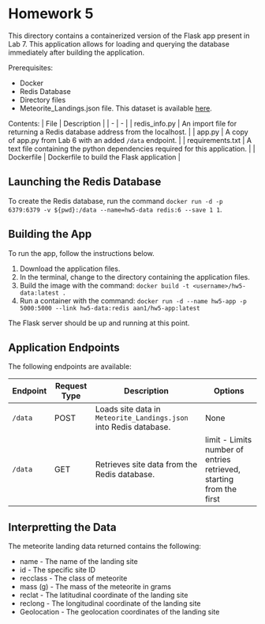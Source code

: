 # Homework 5
This directory contains a containerized version of the Flask app present in Lab 7. This application allows for loading and querying the database immediately after building the application.

Prerequisites:
- Docker
- Redis Database
- Directory files
- Meteorite_Landings.json file. This dataset is available [here](https://raw.githubusercontent.com/wjallen/coe332-sample-data/main/ML_Data_Sample.json).

Contents:
| File | Description |
| - | - |
| redis_info.py | An import file for returning a Redis database address from the localhost. |
| app.py | A copy of app.py from Lab 6 with an added `/data` endpoint. |
| requirements.txt | A text file containing the python dependencies required for this application. |
| Dockerfile | Dockerfile to build the Flask application |

## Launching the Redis Database
To create the Redis database, run the command `docker run -d -p 6379:6379 -v ${pwd}:/data --name=hw5-data redis:6 --save 1 1`. 

## Building the App
To run the app, follow the instructions below.
1. Download the application files.
2. In the terminal, change to the directory containing the application files.
3. Build the image with the command: `docker build -t <username>/hw5-data:latest .`
5. Run a container with the command: `docker run -d --name hw5-app -p 5000:5000 --link hw5-data:redis aan1/hw5-app:latest`

The Flask server should be up and running at this point.

## Application Endpoints
The following endpoints are available:

| Endpoint | Request Type | Description | Options |
| - | - | - | - |
| `/data` | POST | Loads site data in `Meteorite_Landings.json` into Redis database. | None |
| `/data` | GET | Retrieves site data from the Redis database. | limit - Limits number of entries retrieved, starting from the first |

## Interpretting the Data
The meteorite landing data returned contains the following:
- name - The name of the landing site
- id - The specific site ID
- recclass - The class of meteorite
- mass (g) - The mass of the meteorite in grams
- reclat - The latitudinal coordinate of the landing site
- reclong - The longitudinal coordinate of the landing site
- Geolocation - The geolocation coordinates of the landing site
